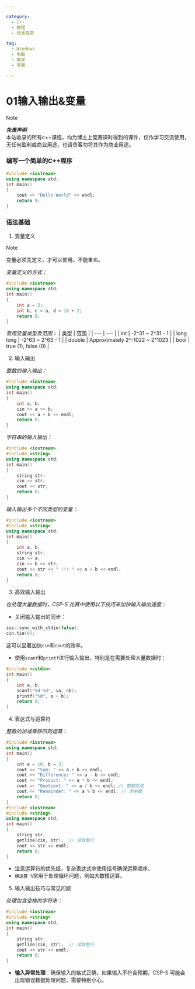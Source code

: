```yaml
---

category:
  - C++
  - 教程
  - 信息竞赛

tag:
  - Windows
  - 电脑
  - 教学
  - 竞赛

---
```


# 01输入输出&变量

> [!note]
> ***免责声明*** <br>
> 本站收录的所有c++课程，均为博主上竞赛课时得到的课件，仅作学习交流使用，无任何盈利或商业用途，也请贵客勿将其作为商业用途。

### 编写一个简单的C++程序

```cpp
#include <iostream>
using namespace std;
int main() 
{
    cout << "Hello World" << endl;
    return 0;
}
```

### 语法基础
1. 变量定义

> [!note]
> 变量必须先定义，才可以使用。不能重名。

*变量定义的方式：*
```cpp
#include <iostream>
using namespace std;
int main() 
{
    int a = 5;
    int b, c = a, d = 10 + 2;
    return 0;
}
```
*常用变量类型及范围：*
| 类型 | 范围 |
| --- | --- |
| int | -2^31 ~ 2^31 - 1 |
| long long | -2^63 ~ 2^63 - 1 |
| double | Approximately 2^-1022 ~ 2^1023 |
| bool | true (1), false (0) |

2. 输入输出

*整数的输入输出：*
```cpp
#include <iostream>
using namespace std;
int main() 
{
    int a, b;
    cin >> a >> b;
    cout << a + b << endl;
    return 0;
}
```

*字符串的输入输出：*
```cpp
#include <iostream>
#include <string>
using namespace std;
int main() 
{
    string str;
    cin >> str;
    cout << str;
    return 0;
}
```

*输入输出多个不同类型的变量：*
```cpp
#include <iostream>
#include <string>
using namespace std;
int main() 
{
    int a, b;
    string str;
    cin >> a;
    cin >> b >> str;
    cout << str << " !!! " << a + b << endl;
    return 0;
}
```

3. 高效输入输出

*在处理大量数据时，CSP-S 比赛中使用以下技巧来加快输入输出速度：*

- 关闭输入输出的同步：

```cpp
ios::sync_with_stdio(false);
cin.tie(0);
```

这可以显著加快`cin`和`cout`的效率。
- 使用`scanf`和`printf`进行输入输出，特别是在需要处理大量数据时：

```cpp
#include <cstdio>
int main() 
{
    int a, b;
    scanf("%d %d", &a, &b);
    printf("%d", a + b);
    return 0;
}
```

4. 表达式与运算符

*整数的加减乘除四则运算：*
```cpp
#include <iostream>
using namespace std;
int main() 
{
    int a = 10, b = 3;
    cout << "Sum: " << a + b << endl;
    cout << "Difference: " << a - b << endl;
    cout << "Product: " << a * b << endl;
    cout << "Quotient: " << a / b << endl; // 整数除法
    cout << "Remainder: " << a % b << endl; // 求余数
    return 0;
}
#include <iostream>
#include <string>
using namespace std;
int main() 
{
    string str;
    getline(cin, str);  // 读取整行
    cout << str << endl;
    return 0;
}
```

- 注意运算符的优先级，复杂表达式中使用括号确保运算顺序。
- `模运算 %`常用于处理循环问题，例如大数模运算。

5. 输入输出技巧与常见问题

*处理包含空格的字符串：*
```cpp
#include <iostream>
#include <string>
using namespace std;
int main() 
{
    string str;
    getline(cin, str);  // 读取整行
    cout << str << endl;
    return 0;
}
```

- **输入异常处理**：确保输入的格式正确，如果输入不符合预期，CSP-S 可能会出现错误数据处理问题，需要特别小心。

<Share colorful />